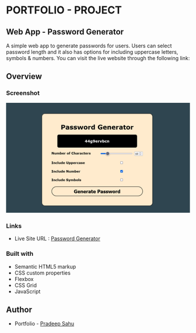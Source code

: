# PORTFOLIO - PROJECT

## Web App - Password Generator

A simple web app to generate passwords for users. Users can select password length and it also has options for including uppercase letters, symbols & numbers. You can visit the live website through the following link:

## Overview

### Screenshot

![](./assets/Password-Generator.png)

### Links

- Live Site URL : [Password Generator]()

### Built with

- Semantic HTML5 markup
- CSS custom properties
- Flexbox
- CSS Grid
- JavaScript

## Author

- Portfolio - [Pradeep Sahu](https://pradeep743.github.io/Portfolio/)
